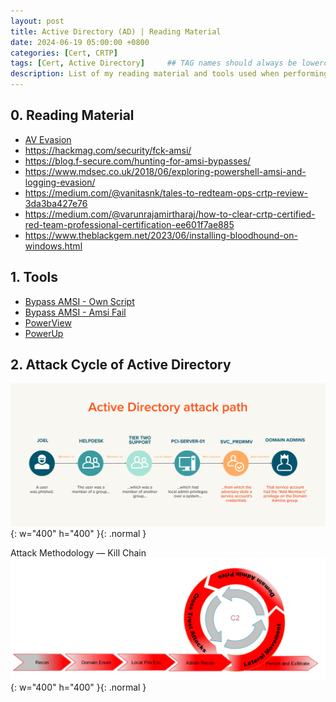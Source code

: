 ```yaml
---
layout: post
title: Active Directory (AD) | Reading Material
date: 2024-06-19 05:00:00 +0800
categories: [Cert, CRTP]
tags: [Cert, Active Directory]     ## TAG names should always be lowercase
description: List of my reading material and tools used when performing Active Directory Security Testing
---
```


## 0. Reading Material
 
- [AV Evasion](https://csbygb.gitbook.io/pentips/windows/avevasion)
- https://hackmag.com/security/fck-amsi/
- https://blog.f-secure.com/hunting-for-amsi-bypasses/
- https://www.mdsec.co.uk/2018/06/exploring-powershell-amsi-and-logging-evasion/
- https://medium.com/@vanitasnk/tales-to-redteam-ops-crtp-review-3da3ba427e76
- https://medium.com/@varunrajamirtharaj/how-to-clear-crtp-certified-red-team-professional-certification-ee601f7ae885
- https://www.theblackgem.net/2023/06/installing-bloodhound-on-windows.html

## 1. Tools 

- [Bypass AMSI - Own Script](https://beardenx.github.io/posts/Bypass-AMSI-Like-a-King/)
- [Bypass AMSI - Amsi Fail](https://amsi.fail/)
- [PowerView](https://github.com/PowerShellMafia/PowerSploit/blob/master/Recon/PowerView.ps1)
- [PowerUp](https://github.com/PowerShellMafia/PowerSploit/blob/master/Privesc/PowerUp.ps1)

## 2. Attack Cycle of Active Directory 
![AD](/img/crtp/ADattackpath.png){: w="400" h="400" }{: .normal }

Attack Methodology — Kill Chain
![AD](/img/crtp/crtp.png){: w="400" h="400" }{: .normal }